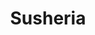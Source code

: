 ---
layout: place
title: "Susheria"
permalink: /district-of-columbia/washington/susheria.html
stateAbbr: DC
stateName: District of Columbia
cityName: Washington
seo:
  name: "Susheria"
  type: Restaurant
  links: https://susheriadc.com/
description: "Sushi, Latin cocktails & more are served in a posh, modern space that holds occasional DJ'd parties. Susheria serves delicious sushi in Washington, District of Columbia. Try fresh Japanese dishes for a great dining experience. Available for takeout, delivery, lunch, and dinner."
place_id: ChIJmxMR7z23t4kR-sVnzbNuxuo
photos:
  - name: >-
      places/ChIJmxMR7z23t4kR-sVnzbNuxuo/photos/AeeoHcL6BDfI-2c116YESgQP25DcbxAFz3jYXQW2TadTArzXf7eS-QOcxX83l0ufTlukqfXfQon9yrpOR9-Ypr18o3CiZ5JfdhYS7Pv0GOMfnPPhdYNjbSYI5lSFTTbmeSrRPK3wmCkrXFeySUoQP_C6zB2U9jhgq_yzILpVUcJKVN_oB0TrxAoZhXb7K72_8M2CuloHnxgEziOdYJGizKZm54DSVkXmf2sNU_kZ0GJXtBFNqiV2w5owMJCF3Bq7ObxpvSXJDNjENAS63pQ5aN8PGe4KcUQB2Dmuqr-ebbG65vg
    widthPx: 1800
    heightPx: 1200
    authorAttributions:
      - displayName: Susheria
        uri: https://maps.google.com/maps/contrib/112486504987901378386
        photoUri: >-
          https://lh3.googleusercontent.com/a-/ALV-UjXynF8M3Mw95r2UeTXUqD5BNETRUuiyz_O-5cDAdV7iE3GLXw=s100-p-k-no-mo
    flagContentUri: >-
      https://www.google.com/local/imagery/report/?cb_client=maps_api_places.places_api&image_key=!1e10!2sAF1QipNNaIYGB6O-CoVjS-rMIYEk15G7KS8jrbmxCyU&hl=en-US
    googleMapsUri: >-
      https://www.google.com/maps/place//data=!3m4!1e2!3m2!1sAF1QipNNaIYGB6O-CoVjS-rMIYEk15G7KS8jrbmxCyU!2e10!4m2!3m1!1s0x89b7b73def11139b:0xeac66eb3cd67c5fa
  - name: >-
      places/ChIJmxMR7z23t4kR-sVnzbNuxuo/photos/AeeoHcJmCKQ_GEhtQNXczOg5SjsCP_xy0xxTNMcgym1_qwBg58EomZVA6cr2MH1QHgvGS5xMBdols8s7IchesByRQ-Wr5qPTh0uYxKJV6MnvQAQ4VALPuqG588A6MiAFs3Zp1id37nDP19YAA37MsfEM2xlz0hIRnLq5vejI8lNEyMKSY87CNzO4eVePePpD6cE5af5dYyMG2QK6z11MpXpyUyepTv-MqQClH_L21c-MjqJrIZ0XBHXdnxOFPkMhBJ0OPUS9qLNc_PGm4qV2C4AjN7rLCT9PCYvPy-rK_hveggc
    widthPx: 1800
    heightPx: 1200
    authorAttributions:
      - displayName: Susheria
        uri: https://maps.google.com/maps/contrib/112486504987901378386
        photoUri: >-
          https://lh3.googleusercontent.com/a-/ALV-UjXynF8M3Mw95r2UeTXUqD5BNETRUuiyz_O-5cDAdV7iE3GLXw=s100-p-k-no-mo
    flagContentUri: >-
      https://www.google.com/local/imagery/report/?cb_client=maps_api_places.places_api&image_key=!1e10!2sAF1QipPIVRSnzvQNse31akf3vN0b-iHKy50Vt1sVu6c&hl=en-US
    googleMapsUri: >-
      https://www.google.com/maps/place//data=!3m4!1e2!3m2!1sAF1QipPIVRSnzvQNse31akf3vN0b-iHKy50Vt1sVu6c!2e10!4m2!3m1!1s0x89b7b73def11139b:0xeac66eb3cd67c5fa
  - name: >-
      places/ChIJmxMR7z23t4kR-sVnzbNuxuo/photos/AeeoHcLSO3Qq9U4bM51DJQKAmqixJ35t3GA8EVa-rcnaIK6_AujZKJgKKRcCl9v1BItV8xFD3zedGkgbgcfZnq90c2cUTlrVVt7muymqxmg0OUusagwahMDfIJLeDTyIE754HZhENyPJu1yHmwy06ckB22q6wrYV9U45NN4Q6WmiojgAjnoLwBK3mq45znznJQBc4kc_YKCFo41C7GDtQfDSFKizAyil5vhBfMM2OTyP_0adI3stQrEENjON8gXPbS-Zo0kvkWtGjtzOtJrqXW19b3qxqHZl4mHPghDVtdrvLXRy0pVlHGNdAhU9lbh_koXgDVSEvUr-RwerEOozJhci6t2-qP9_nKewZm6_6cuzHfucHSMyxkjPkgrMRVfPdSh0r4H_Ymrhqf-fDCVL-dZ9xfOy6CF0PYiFZJNunFVM7fF1yQ
    widthPx: 1284
    heightPx: 1425
    authorAttributions:
      - displayName: Johan Carreño
        uri: https://maps.google.com/maps/contrib/113988531721702792234
        photoUri: >-
          https://lh3.googleusercontent.com/a/ACg8ocLdI2cFQuSuCriwtyOX_mc0o8H7NVWgZ4n6hKNbqhTQomy1Bg=s100-p-k-no-mo
    flagContentUri: >-
      https://www.google.com/local/imagery/report/?cb_client=maps_api_places.places_api&image_key=!1e10!2sCIHM0ogKEICAgICnxNKXIA&hl=en-US
    googleMapsUri: >-
      https://www.google.com/maps/place//data=!3m4!1e2!3m2!1sCIHM0ogKEICAgICnxNKXIA!2e10!4m2!3m1!1s0x89b7b73def11139b:0xeac66eb3cd67c5fa
  - name: >-
      places/ChIJmxMR7z23t4kR-sVnzbNuxuo/photos/AeeoHcKxIe3pyvpo9druFvASStpjJqRiUNE9TFAjTPxuSuzLFDURsly315J6WwuwKs52RVPhiqso0I-yu61LzYpwSJtCkynnIKdMad6MI87J8fgVytXZS6JOsFLr4rZlv4HPNATZbjkaVOwvEwnE7JhHLjoPRxE9Pldzzd9PSc5JvZ4Ehv4en5ehJXPURB83x3o3d3qCKldCFwhPLb7AR2X3Uzr1lal4WmECKULMKogHVll0rHtiZk9UnAkkrpX9RTFhorylbnwWtRDUOCpG0MvnhTGfmsexd4qq4K3raLvecoRPTalxLhl2QeXTlgx9d5zK-Z0nKN0oZj2wY_bnMqnbyLQaq7p2gFVqJ1oMkmuqVoJZXPeDbU5KWDNEnaQNseeCDx4k_mK551b7JxNJm8oDRhjVz8w8WgFoXV87aLmGSUMDsEBZ
    widthPx: 3600
    heightPx: 4800
    authorAttributions:
      - displayName: Katherine Brandt
        uri: https://maps.google.com/maps/contrib/109384670309017483183
        photoUri: >-
          https://lh3.googleusercontent.com/a-/ALV-UjV1DEw8C3rbeLh_1hOKasu0vp-REKTuQEnDb3Oq7UK0_7nzlqqm=s100-p-k-no-mo
    flagContentUri: >-
      https://www.google.com/local/imagery/report/?cb_client=maps_api_places.places_api&image_key=!1e10!2sCIHM0ogKEICAgMCg24msigE&hl=en-US
    googleMapsUri: >-
      https://www.google.com/maps/place//data=!3m4!1e2!3m2!1sCIHM0ogKEICAgMCg24msigE!2e10!4m2!3m1!1s0x89b7b73def11139b:0xeac66eb3cd67c5fa
  - name: >-
      places/ChIJmxMR7z23t4kR-sVnzbNuxuo/photos/AeeoHcKLh3J-wwAuiuSEvaKGv_RukBj_-j-1Ugm4AdKLTcVeKStqdDX9pCmbo3sW8NCGLBRMB07h3F1QEIPXPMHyAc5CZUGWQ820ZsTrZ5KpGJkyTF5S_TGnT4FChRTsggq9LD4eUCIm3SXxPOW8oz-HDzBkEwFwJ18d4BZZVfx1L_6ehojj5kHXPotVF_ZwEA6TjibYAtIj6kgqStKwHf-MMz27ukLNFxsNx5zDHiPQ5XYXSdyUsALl7IL03ymR1Zf1n1Vl_rFILOdy3vdxWLyafTLc32qxrrks8jXAjyG-44LkbEpOaQLfUiGHkzv0rSmgAEjHmLWEzsKdwFibzfUq6BoE6B4F1M5ZSKM1qoSRCwogt7db1Em_X_NB3JR-oB_E7DQgMPrqeuxKasiyUtjROmrxtOHYZIlPmjH9PDDCkeCzMw
    widthPx: 4032
    heightPx: 3024
    authorAttributions:
      - displayName: David Klein
        uri: https://maps.google.com/maps/contrib/117913857971972136041
        photoUri: >-
          https://lh3.googleusercontent.com/a-/ALV-UjWU9arHI-HyP6WKoGZQ_fi-Oc2jFuabEdxorp_bwNB1Pl1Eq-YL=s100-p-k-no-mo
    flagContentUri: >-
      https://www.google.com/local/imagery/report/?cb_client=maps_api_places.places_api&image_key=!1e10!2sCIHM0ogKEICAgICxgbLEaw&hl=en-US
    googleMapsUri: >-
      https://www.google.com/maps/place//data=!3m4!1e2!3m2!1sCIHM0ogKEICAgICxgbLEaw!2e10!4m2!3m1!1s0x89b7b73def11139b:0xeac66eb3cd67c5fa
  - name: >-
      places/ChIJmxMR7z23t4kR-sVnzbNuxuo/photos/AeeoHcJodQY3RpoSCqbpuBOx2gQyUi0onk73rE49car0LsZLMqkipexN5pO-VePhGRlDzhpBoObDHrDjwggmL2CGY8n90xbfk6hpypoBzdD-6lm-67m2HjcdLj40FD5BHj0PtvJwmLM7TL0bPlLbwqBEcVl7FVqqf5wf9DVz7fb_b9gCl1mYLIXiwMfI_gNEuuog4DFWqXGzmVzOrOB5UDWAQi68bI7EGUhJ7u_n-_7PC_HVszPO46yLAv_6ERoaawNovZqWCqZEXcQ9OSdjcwuGA_roWT9E7tyA9jGx2mcAKtNlxCgOArbnKIruWIVQFqCRi07s_hKyHP4tp-ZyyGkpRXBMW4tXgcTtgjN2t7CaXNlkU5JPZzCmK1rh2lvHOpzeLsB6vx8mQgI5Vm5h6N2RfZOSD5_ZBdsyw7tCx8umHbNt6Q
    widthPx: 3024
    heightPx: 4032
    authorAttributions:
      - displayName: P Van
        uri: https://maps.google.com/maps/contrib/105663540027543291360
        photoUri: >-
          https://lh3.googleusercontent.com/a-/ALV-UjVMy5Oab68vBwTeNt79xzAnFDkK_g4QTQTtqp3mp6NWdRTGvgz2=s100-p-k-no-mo
    flagContentUri: >-
      https://www.google.com/local/imagery/report/?cb_client=maps_api_places.places_api&image_key=!1e10!2sCIHM0ogKEICAgID_4ODlKg&hl=en-US
    googleMapsUri: >-
      https://www.google.com/maps/place//data=!3m4!1e2!3m2!1sCIHM0ogKEICAgID_4ODlKg!2e10!4m2!3m1!1s0x89b7b73def11139b:0xeac66eb3cd67c5fa
  - name: >-
      places/ChIJmxMR7z23t4kR-sVnzbNuxuo/photos/AeeoHcJmoKVyrswYFDfgnVyMW5XqPFtoBLX0WvnK04GvfvpjatoqIfmiZhqiWhTlm1ftYoMdyf5H_UtoSW2nmi--jWGPSKfJjRAZQqyC7lUsnxfTCWSNorz3n9Wg9CK1VukvkqW_IZZatDOBRVFNjFum8NHTvWLRJLmTDzOiJT8jNb0hAwhRAcQBLCub1wGqDR_wVdxqX3toITr19efGjoZ_SD-5M8YDOMaXfjuUDokRlsdm0gYb39o_smkss1iYx2q1dy-_Ouj1xBLh5ah2rXhZ8lAMPImKBZx94f5KfHmbEddEAGMAuCMCWnpzANlddXaO4agTBhD_ilcMHU6izlhgTfVrFI5eiIB4cmOE6gyLX4ePmHMS1xIroNLUjNaYz0uK2V28eTUxMw_xE2cx_itXYJ_69VaH0CtiiHOCtXQ8fKoRrw
    widthPx: 1290
    heightPx: 1562
    authorAttributions:
      - displayName: Bennie Frazier
        uri: https://maps.google.com/maps/contrib/110596048649470429285
        photoUri: >-
          https://lh3.googleusercontent.com/a-/ALV-UjUI7eBmAZuFMWtuMg56A3APiDxje322oE_ygrT_PEk3Wt1_6Ng=s100-p-k-no-mo
    flagContentUri: >-
      https://www.google.com/local/imagery/report/?cb_client=maps_api_places.places_api&image_key=!1e10!2sCIHM0ogKEICAgIC_sKX2dQ&hl=en-US
    googleMapsUri: >-
      https://www.google.com/maps/place//data=!3m4!1e2!3m2!1sCIHM0ogKEICAgIC_sKX2dQ!2e10!4m2!3m1!1s0x89b7b73def11139b:0xeac66eb3cd67c5fa
  - name: >-
      places/ChIJmxMR7z23t4kR-sVnzbNuxuo/photos/AeeoHcJmKbMzWMKhzVNS61d_DZwUooVXVGGOOKeia9adgDek9RnMRgdoxc40tstm5BaKfOUkyLZ8luVCpCGMfoxBkJU5Z0UzgsyhL5B0aAX8WmNvIThIMcZDQ9JJeyVMrf4PFl-S6XxBn9B9DpxiHSz5374PKyRp7XW1F9glSoyGCnYw2Kv3Bhyc-PL7bqTHD6uZauEGMa4CCsUhqdSaycrztF0LbU7HGDA9ZDHjFvxfB853zwQwGT7_nEwcufesCGNg9aIJMf9_gHSLGCdUteg9CnJSpGQZjC6byS1FwQ577Y77m8PnBbdKfGJ9YvmT8OifB5KI_loWeiX-z8_YFB-YNwz8yLb9ESj0Q0cEn8D4i44OyIQJkd1qbqxon4kt183CCr6_jr4R2vr7DZTG_87UtVLgvL9xzWXwuVGcnKEY0_FYvA
    widthPx: 3024
    heightPx: 4032
    authorAttributions:
      - displayName: P Fellini
        uri: https://maps.google.com/maps/contrib/101487845912651156210
        photoUri: >-
          https://lh3.googleusercontent.com/a/ACg8ocJ46iGlJWW1Wczfv16dwtV3HdyVMsvFYNNnYMBHFeqxkYB-MQ=s100-p-k-no-mo
    flagContentUri: >-
      https://www.google.com/local/imagery/report/?cb_client=maps_api_places.places_api&image_key=!1e10!2sCIHM0ogKEICAgICL4ZPtDg&hl=en-US
    googleMapsUri: >-
      https://www.google.com/maps/place//data=!3m4!1e2!3m2!1sCIHM0ogKEICAgICL4ZPtDg!2e10!4m2!3m1!1s0x89b7b73def11139b:0xeac66eb3cd67c5fa
  - name: >-
      places/ChIJmxMR7z23t4kR-sVnzbNuxuo/photos/AeeoHcJ2wYWedsY7nlk8VtMSIs613WBUandt_mn0hCPpC9COjFvw8YBB0jmMCygKI_0pjW7kl5AYImiAx324KQ5IVE9Hj4s7u-MXZyMirmS1okM_Yqugpwlzn7j_E4IY-6ggAu-oY0ZCZRNrnjwFDkqFSOGqZWrTWEPvOOeK8WE7d9Yp9g0kAcCzMtWIDV0R4GPRmE4Wj8I4Rz_uWef0RMJj6iuE7VuX94xQXVBj0tcVVx4G6JUVyUPGUCJzH4kKIONTgHDS_t4DSB8AK_wm4KSbwcyArvby6_8ncECBhyotInsn0OOsZKiby4ezo-BFlz98ED67Prsz408gbE71ffXvkM-AqvP45Y3YWnHiLTr77x7JbjboBXpKoyKPal8rwyqAElV9v8YrAkkmuW9Yip-_03T0xFfELzzDiPb8nNrVRlyEpT3M
    widthPx: 4000
    heightPx: 2252
    authorAttributions:
      - displayName: Nathan Faneuf
        uri: https://maps.google.com/maps/contrib/109413845494127674578
        photoUri: >-
          https://lh3.googleusercontent.com/a-/ALV-UjVklp1rUVDQRDDmF2JFamhpWbXZkI6JIPYt4UAln99yBkFtqGD_5w=s100-p-k-no-mo
    flagContentUri: >-
      https://www.google.com/local/imagery/report/?cb_client=maps_api_places.places_api&image_key=!1e10!2sCIHM0ogKEICAgIDbme-vuAE&hl=en-US
    googleMapsUri: >-
      https://www.google.com/maps/place//data=!3m4!1e2!3m2!1sCIHM0ogKEICAgIDbme-vuAE!2e10!4m2!3m1!1s0x89b7b73def11139b:0xeac66eb3cd67c5fa
  - name: >-
      places/ChIJmxMR7z23t4kR-sVnzbNuxuo/photos/AeeoHcL7iC0gCgDU_mZMa_s9Zv5zh0K8dqzmkl6mCj3AiA0uQjEGHRFLkcnj6OugMD9p3dV1QlsLthKJiFzjeHldusSfmP3_T41YTFsbxDZrLFKGH2n5KwvKR25OT7nSg7Eoy-L04J2S2jOm83PJxE1LTb8v7RZ3bTRcwrgOJyOcqVsBsx33obVfopwNuzbNSad5IsMrVgL9fNFvYH7MKpZTJ21fTbSWKRm_8psaGE15aX9XgkDwyWVhYLSCTuF762SNQu1CXg3rfYYhMrZZWpvb-F7nwIdYgfEJttkDE7ZddrE4K9DWldKCrkKmHDQSXWDJY5dFW-YePICyogibrYSFf0-jhMd21A89bluXsFQNPfny8OxKc6RuDYib5V8wK4CEOwzaQt0r5g4vaiYIPlZdURCTo50-uYGKfmJO5YrPM09qsA
    widthPx: 2753
    heightPx: 3771
    authorAttributions:
      - displayName: Usman Sheikh
        uri: https://maps.google.com/maps/contrib/105137137941649342710
        photoUri: >-
          https://lh3.googleusercontent.com/a-/ALV-UjVoBlilHtLlrwz1fp7O6jcrLf_7_bU62dWyRKC-f9oETwrsl8yj2w=s100-p-k-no-mo
    flagContentUri: >-
      https://www.google.com/local/imagery/report/?cb_client=maps_api_places.places_api&image_key=!1e10!2sCIHM0ogKEICAgIDrwcneZQ&hl=en-US
    googleMapsUri: >-
      https://www.google.com/maps/place//data=!3m4!1e2!3m2!1sCIHM0ogKEICAgIDrwcneZQ!2e10!4m2!3m1!1s0x89b7b73def11139b:0xeac66eb3cd67c5fa
address: 3101 K St NW, Washington, DC 20007, USA
street: 3101 K St NW
city: Washington
state: DC
zip: '20007'
country: USA
neighborhood: Northwest Washington
latitude: '38.902802'
longitude: '-77.061308'
accessibility_options:
  wheelchairAccessibleEntrance: true
  wheelchairAccessibleRestroom: true
  wheelchairAccessibleSeating: true
business_status: OPERATIONAL
name: Susheria
google_maps_links:
  directionsUri: >-
    https://www.google.com/maps/dir//''/data=!4m7!4m6!1m1!4e2!1m2!1m1!1s0x89b7b73def11139b:0xeac66eb3cd67c5fa!3e0
  placeUri: https://maps.google.com/?cid=16917330768788178426
  writeAReviewUri: >-
    https://www.google.com/maps/place//data=!4m3!3m2!1s0x89b7b73def11139b:0xeac66eb3cd67c5fa!12e1
  reviewsUri: >-
    https://www.google.com/maps/place//data=!4m4!3m3!1s0x89b7b73def11139b:0xeac66eb3cd67c5fa!9m1!1b1
  photosUri: >-
    https://www.google.com/maps/place//data=!4m3!3m2!1s0x89b7b73def11139b:0xeac66eb3cd67c5fa!10e5
primary_type: Sushi Restaurant
opening_hours:
  regular: null
  current: null
secondary_opening_hours:
  regular:
    weekdayDescriptions: null
    type: null
  current:
    weekdayDescriptions: null
    type: null
phone: (202) 333-2006
price_level: PRICE_LEVEL_MODERATE
price_range: $50 &ndash; $100
rating: '4.3'
rating_count: 951
website: https://susheriadc.com/
reviews:
  - name: >-
      places/ChIJmxMR7z23t4kR-sVnzbNuxuo/reviews/ChdDSUhNMG9nS0VJQ0FnTURJN3J2cTZBRRAB
    relativePublishTimeDescription: in the last week
    rating: 5
    text:
      text: >-
        Gabriella was our server and she was unbelievably amazing and ensured we
        had the best service possible. She recommended AMAZING drinks for me and
        my bf and we both loved them! I just explained what I liked and she knew
        EXACTLY what I should get. It was definitely difficult for me to
        understand the menu, being a first timer there. Gabriella went through
        and explained everything so that we could better choose what we wanted
        and man… it was a hit! They also had a live dj so the vibes were great.
        Definitely going back and asking for Gabriella again!!!:))) 10/10 highly
        recommend. (The Sebastian is what I ordered and yes yes and yes)
      languageCode: en
    originalText:
      text: >-
        Gabriella was our server and she was unbelievably amazing and ensured we
        had the best service possible. She recommended AMAZING drinks for me and
        my bf and we both loved them! I just explained what I liked and she knew
        EXACTLY what I should get. It was definitely difficult for me to
        understand the menu, being a first timer there. Gabriella went through
        and explained everything so that we could better choose what we wanted
        and man… it was a hit! They also had a live dj so the vibes were great.
        Definitely going back and asking for Gabriella again!!!:))) 10/10 highly
        recommend. (The Sebastian is what I ordered and yes yes and yes)
      languageCode: en
    authorAttribution:
      displayName: S Matthews
      uri: https://www.google.com/maps/contrib/104781452866141441516/reviews
      photoUri: >-
        https://lh3.googleusercontent.com/a-/ALV-UjX8XEhdFrwezCi-cgSIYIhiWEG_mFSs5mDKAvEwl1eVQEyUXGtSxw=s128-c0x00000000-cc-rp-mo
    publishTime: '2025-04-10T02:03:02.982039Z'
    flagContentUri: >-
      https://www.google.com/local/review/rap/report?postId=ChdDSUhNMG9nS0VJQ0FnTURJN3J2cTZBRRAB&d=17924085&t=1
    googleMapsUri: >-
      https://www.google.com/maps/reviews/data=!4m6!14m5!1m4!2m3!1sChdDSUhNMG9nS0VJQ0FnTURJN3J2cTZBRRAB!2m1!1s0x89b7b73def11139b:0xeac66eb3cd67c5fa
  - name: >-
      places/ChIJmxMR7z23t4kR-sVnzbNuxuo/reviews/ChZDSUhNMG9nS0VJQ0FnTUNRX1B5Q01nEAE
    relativePublishTimeDescription: a month ago
    rating: 5
    text:
      text: >-
        I recently visited Susheria and it was an amazing dining experience. The
        atmosphere, service, and food all came together to make it a truly
        enjoyable night.


        The vibe at Susheria is relaxed and trendy, with a modern, stylish
        design that immediately makes you feel at ease. The music selection is
        on point.  I will say that Susheria is perfect for casual dinner with
        friends or a laid-back date night, the place is not only stunning but
        the service was excellent! Very welcoming and vey attentive, and I will
        leave the best at the end, the food… was delicious, every time I eat
        sushi I expect fresh and great quality seafood and I was impressed. I
        will definitely recommend Susheria for an amazing experience.


        Would completely comeback to this amazing place.
      languageCode: en
    originalText:
      text: >-
        I recently visited Susheria and it was an amazing dining experience. The
        atmosphere, service, and food all came together to make it a truly
        enjoyable night.


        The vibe at Susheria is relaxed and trendy, with a modern, stylish
        design that immediately makes you feel at ease. The music selection is
        on point.  I will say that Susheria is perfect for casual dinner with
        friends or a laid-back date night, the place is not only stunning but
        the service was excellent! Very welcoming and vey attentive, and I will
        leave the best at the end, the food… was delicious, every time I eat
        sushi I expect fresh and great quality seafood and I was impressed. I
        will definitely recommend Susheria for an amazing experience.


        Would completely comeback to this amazing place.
      languageCode: en
    authorAttribution:
      displayName: Gabby Pineda
      uri: https://www.google.com/maps/contrib/117407191083531563180/reviews
      photoUri: >-
        https://lh3.googleusercontent.com/a-/ALV-UjWp2qMnR3NejFco1MUClr6TleNZzRIDlmBZ-Xr6YOCTU-b4GjQ_=s128-c0x00000000-cc-rp-mo
    publishTime: '2025-03-03T03:48:36.892484Z'
    flagContentUri: >-
      https://www.google.com/local/review/rap/report?postId=ChZDSUhNMG9nS0VJQ0FnTUNRX1B5Q01nEAE&d=17924085&t=1
    googleMapsUri: >-
      https://www.google.com/maps/reviews/data=!4m6!14m5!1m4!2m3!1sChZDSUhNMG9nS0VJQ0FnTUNRX1B5Q01nEAE!2m1!1s0x89b7b73def11139b:0xeac66eb3cd67c5fa
  - name: >-
      places/ChIJmxMR7z23t4kR-sVnzbNuxuo/reviews/ChdDSUhNMG9nS0VJQ0FnTURRMF9PbzlnRRAB
    relativePublishTimeDescription: a month ago
    rating: 5
    text:
      text: >-
        Susheria is like no other. Great sushi at good prices, amazing staff
        (Hamza in particular), and a live DJ making the vibes immaculate.
        Definitely returning and recommending to others!
      languageCode: en
    originalText:
      text: >-
        Susheria is like no other. Great sushi at good prices, amazing staff
        (Hamza in particular), and a live DJ making the vibes immaculate.
        Definitely returning and recommending to others!
      languageCode: en
    authorAttribution:
      displayName: Sheada Karps
      uri: https://www.google.com/maps/contrib/112191885037230227207/reviews
      photoUri: >-
        https://lh3.googleusercontent.com/a/ACg8ocJCQUKlHAEcClet76HqrKNfdF8Yu-VG2Mvm6hKf0_wDcu0yyj9h=s128-c0x00000000-cc-rp-mo
    publishTime: '2025-03-14T00:55:01.383644Z'
    flagContentUri: >-
      https://www.google.com/local/review/rap/report?postId=ChdDSUhNMG9nS0VJQ0FnTURRMF9PbzlnRRAB&d=17924085&t=1
    googleMapsUri: >-
      https://www.google.com/maps/reviews/data=!4m6!14m5!1m4!2m3!1sChdDSUhNMG9nS0VJQ0FnTURRMF9PbzlnRRAB!2m1!1s0x89b7b73def11139b:0xeac66eb3cd67c5fa
  - name: >-
      places/ChIJmxMR7z23t4kR-sVnzbNuxuo/reviews/ChdDSUhNMG9nS0VJQ0FnTURnNF9iTjJnRRAB
    relativePublishTimeDescription: a month ago
    rating: 4
    text:
      text: >-
        I had a great time at Sushiera DC, especially during their R&B night—the
        vibe was on point! The appetizers and main dishes were delicious, and
        the overall experience was enjoyable. However, I was disappointed with
        the misleading promotion about their half-off wine deal. The sign
        clearly states “½ off ALL bottles” but in reality, the discount only
        applies to expensive bottles. This was not only frustrating but also not
        mentioned on their website, which also advertises “½ off all bottles.” I
        didn’t appreciate the false advertising, and I think they should be more
        transparent about their promotions.


        Would love to return for the food and atmosphere, but honesty in pricing
        is just as important!
      languageCode: en
    originalText:
      text: >-
        I had a great time at Sushiera DC, especially during their R&B night—the
        vibe was on point! The appetizers and main dishes were delicious, and
        the overall experience was enjoyable. However, I was disappointed with
        the misleading promotion about their half-off wine deal. The sign
        clearly states “½ off ALL bottles” but in reality, the discount only
        applies to expensive bottles. This was not only frustrating but also not
        mentioned on their website, which also advertises “½ off all bottles.” I
        didn’t appreciate the false advertising, and I think they should be more
        transparent about their promotions.


        Would love to return for the food and atmosphere, but honesty in pricing
        is just as important!
      languageCode: en
    authorAttribution:
      displayName: Dominique Buckeridge
      uri: https://www.google.com/maps/contrib/110572804937835120437/reviews
      photoUri: >-
        https://lh3.googleusercontent.com/a-/ALV-UjUIlsVjD01_563zi54ufmOXx94f-Mgo5O0tCoeeCnRfgPll4-IQpg=s128-c0x00000000-cc-rp-mo-ba2
    publishTime: '2025-02-27T04:06:51.449010Z'
    flagContentUri: >-
      https://www.google.com/local/review/rap/report?postId=ChdDSUhNMG9nS0VJQ0FnTURnNF9iTjJnRRAB&d=17924085&t=1
    googleMapsUri: >-
      https://www.google.com/maps/reviews/data=!4m6!14m5!1m4!2m3!1sChdDSUhNMG9nS0VJQ0FnTURnNF9iTjJnRRAB!2m1!1s0x89b7b73def11139b:0xeac66eb3cd67c5fa
  - name: >-
      places/ChIJmxMR7z23t4kR-sVnzbNuxuo/reviews/ChdDSUhNMG9nS0VJQ0FnTUNJdU1ISmlnRRAB
    relativePublishTimeDescription: 2 weeks ago
    rating: 5
    text:
      text: >-
        Susheria Restaurant Review – A Must-Visit Spot in Georgetown, D.C.


        Susheria is a true gem in Georgetown, offering a perfect blend of
        Japanese and Peruvian flavors in a sleek, modern setting. The
        restaurant’s industrial-glam décor creates a stylish yet inviting
        atmosphere, making it an ideal spot for both dining and socializing.


        The menu is a masterpiece, featuring omakase, izakaya, specialty rolls,
        and expertly crafted meals that showcase the fusion of Japanese
        precision with vibrant Latin flavors. Their sushi is fresh and
        beautifully presented, while their Latin-inspired cocktails add a unique
        twist to the dining experience.


        One of the standout aspects of Susheria is its lively vibe, especially
        on Wednesdays when the DJ sets the mood for an unforgettable night.
        Whether you’re coming for a delicious meal or a fun night out, the
        energy here is unmatched.


        The staff is exceptional—friendly, attentive, and always ensuring guests
        have a top-notch experience. From start to finish, everything about
        Susheria exceeded expectations. I will definitely be returning to enjoy
        more amazing food, drinks, and great vibes!
      languageCode: en
    originalText:
      text: >-
        Susheria Restaurant Review – A Must-Visit Spot in Georgetown, D.C.


        Susheria is a true gem in Georgetown, offering a perfect blend of
        Japanese and Peruvian flavors in a sleek, modern setting. The
        restaurant’s industrial-glam décor creates a stylish yet inviting
        atmosphere, making it an ideal spot for both dining and socializing.


        The menu is a masterpiece, featuring omakase, izakaya, specialty rolls,
        and expertly crafted meals that showcase the fusion of Japanese
        precision with vibrant Latin flavors. Their sushi is fresh and
        beautifully presented, while their Latin-inspired cocktails add a unique
        twist to the dining experience.


        One of the standout aspects of Susheria is its lively vibe, especially
        on Wednesdays when the DJ sets the mood for an unforgettable night.
        Whether you’re coming for a delicious meal or a fun night out, the
        energy here is unmatched.


        The staff is exceptional—friendly, attentive, and always ensuring guests
        have a top-notch experience. From start to finish, everything about
        Susheria exceeded expectations. I will definitely be returning to enjoy
        more amazing food, drinks, and great vibes!
      languageCode: en
    authorAttribution:
      displayName: Mady Jatta
      uri: https://www.google.com/maps/contrib/106895533550840464752/reviews
      photoUri: >-
        https://lh3.googleusercontent.com/a-/ALV-UjWBMLa39BPFldu7_dwE64EvCUBQgVIVR9IncxF_TbbHZdt7IQejOg=s128-c0x00000000-cc-rp-mo-ba6
    publishTime: '2025-03-30T05:06:07.702055Z'
    flagContentUri: >-
      https://www.google.com/local/review/rap/report?postId=ChdDSUhNMG9nS0VJQ0FnTUNJdU1ISmlnRRAB&d=17924085&t=1
    googleMapsUri: >-
      https://www.google.com/maps/reviews/data=!4m6!14m5!1m4!2m3!1sChdDSUhNMG9nS0VJQ0FnTUNJdU1ISmlnRRAB!2m1!1s0x89b7b73def11139b:0xeac66eb3cd67c5fa
parking_options:
  paidParkingLot: true
  paidStreetParking: true
payment_options:
  acceptsCreditCards: true
  acceptsDebitCards: true
  acceptsCashOnly: false
  acceptsNfc: true
allow_dogs: null
curbside_pickup: null
delivery: true
dine_in: true
good_for_children: true
good_for_groups: true
good_for_sports: false
live_music: false
menu_for_children: true
outdoor_seating: true
reservable: true
restroom: true
serves_beer: true
serves_breakfast: null
serves_brunch: true
serves_cocktails: true
serves_coffee: true
serves_dinner: true
serves_dessert: true
serves_lunch: true
serves_vegetarian_food: true
serves_wine: true
takeout: true
summary: >-
  Sushi, Latin cocktails & more are served in a posh, modern space that holds
  occasional DJ'd parties.

---